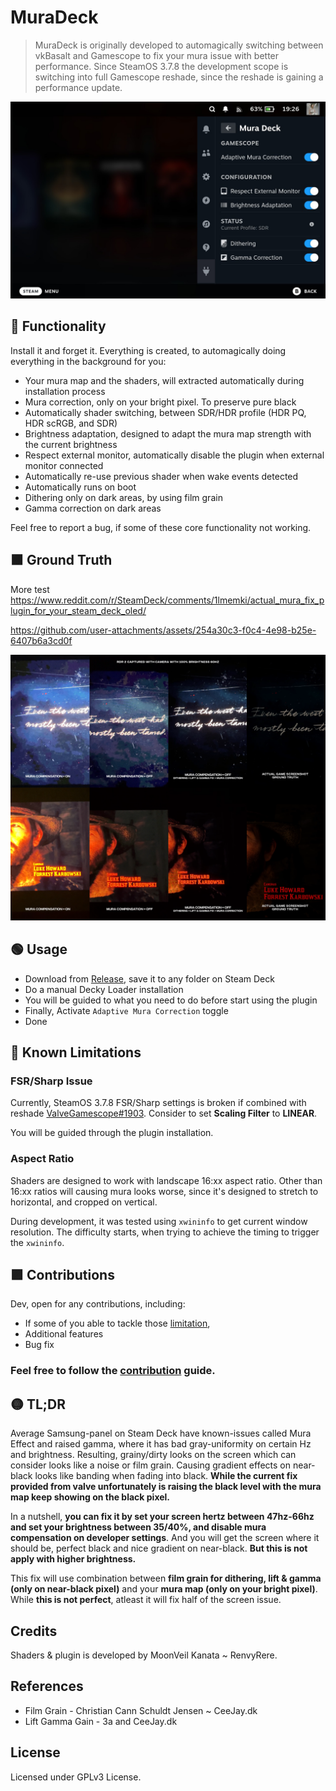 # MuraDeck

>MuraDeck is originally developed to automagically switching between vkBasalt and Gamescope to fix your mura issue with better performance. Since SteamOS 3.7.8 the development scope is switching into full Gamescope reshade, since the reshade is gaining a performance update.

![MuraDeck](./assets/Markdown/IMG_7395.JPG)

## 🔵 Functionality
Install it and forget it. Everything is created, to automagically doing everything in the background for you:
- Your mura map and the shaders, will extracted automatically during installation process
- Mura correction, only on your bright pixel. To preserve pure black
- Automatically shader switching, between SDR/HDR profile (HDR PQ, HDR scRGB, and SDR)
- Brightness adaptation, designed to adapt the mura map strength with the current brightness
- Respect external monitor, automatically disable the plugin when external monitor connected
- Automatically re-use previous shader when wake events detected
- Automatically runs on boot
- Dithering only on dark areas, by using film grain
- Gamma correction on dark areas

Feel free to report a bug, if some of these core functionality not working.

## 🟫 Ground Truth
More test
https://www.reddit.com/r/SteamDeck/comments/1lmemki/actual_mura_fix_plugin_for_your_steam_deck_oled/

https://github.com/user-attachments/assets/254a30c3-f0c4-4e98-b25e-6407b6a3cd0f

![MuraDeck](./assets/Markdown/Ground%20Truth.png)

## 🟢 Usage
- Download from [Release](https://github.com/Moonveil-Kanata/MuraDeck/releases/), save it to any folder on Steam Deck
- Do a manual Decky Loader installation
- You will be guided to what you need to do before start using the plugin
- Finally, Activate ``Adaptive Mura Correction`` toggle
- Done

## 🔴 Known Limitations
### FSR/Sharp Issue
Currently, SteamOS 3.7.8 FSR/Sharp settings is broken if combined with reshade [ValveGamescope#1903](https://github.com/ValveSoftware/gamescope/issues/1903). Consider to set **Scaling Filter** to **LINEAR**.

You will be guided through the plugin installation.

### Aspect Ratio
Shaders are designed to work with landscape 16:xx aspect ratio. Other than 16:xx ratios will causing mura looks worse, since it's designed to stretch to horizontal, and cropped on vertical.

During development, it was tested using `xwininfo` to get current window resolution. The difficulty starts, when trying to achieve the timing to trigger the ``xwininfo``.

## 🟪 Contributions
Dev, open for any contributions, including:
- If some of you able to tackle those [limitation](#-known-limitations),
- Additional features
- Bug fix

### Feel free to follow the [contribution](./CONTRIBUTION.md) guide.

## 🟡 TL;DR
Average Samsung-panel on Steam Deck have known-issues called Mura Effect and raised gamma, where it has bad gray-uniformity on certain Hz and brightness. Resulting, grainy/dirty looks on the screen which can consider looks like a noise or film grain. Causing gradient effects on near-black looks like banding when fading into black. **While the current fix provided from valve unfortunately is raising the black level with the mura map keep showing on the black pixel.**

In a nutshell, **you can fix it by set your screen hertz between 47hz-66hz and set your brightness between 35/40%, and disable mura compensation on developer settings**. And you will get the screen where it should be, perfect black and nice gradient on near-black. **But this is not apply with higher brightness.**

This fix will use combination between **film grain for dithering, lift & gamma (only on near-black pixel)** and your **mura map (only on your bright pixel)**. While **this is not perfect**, atleast it will fix half of the screen issue.

## Credits
Shaders & plugin is developed by MoonVeil Kanata ~ RenvyRere.
## References
- Film Grain - Christian Cann Schuldt Jensen ~ CeeJay.dk
- Lift Gamma Gain - 3a and CeeJay.dk

## License
Licensed under GPLv3 License.